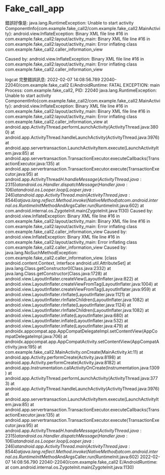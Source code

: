 # Fake_call_app
錯誤好像是:
java.lang.RuntimeException: Unable to start activity ComponentInfo{com.example.fake_call2/com.example.fake_call2.MainActivity}: android.view.InflateException: Binary XML file line #16 in com.example.fake_call2:layout/activity_main: Binary XML file line #16 in com.example.fake_call2:layout/activity_main: Error inflating class com.example.fake_call2.caller_information_view

 Caused by: android.view.InflateException: Binary XML file line #16 in com.example.fake_call2:layout/activity_main: Error inflating class com.example.fake_call2.caller_information_view

logcat 完整錯誤訊息:
2022-02-07 14:08:56.789 22040-22040/com.example.fake_call2 E/AndroidRuntime: FATAL EXCEPTION: main
    Process: com.example.fake_call2, PID: 22040
    java.lang.RuntimeException: Unable to start activity ComponentInfo{com.example.fake_call2/com.example.fake_call2.MainActivity}: android.view.InflateException: Binary XML file line #16 in com.example.fake_call2:layout/activity_main: Binary XML file line #16 in com.example.fake_call2:layout/activity_main: Error inflating class com.example.fake_call2.caller_information_view
        at android.app.ActivityThread.performLaunchActivity(ActivityThread.java:3800)
        at android.app.ActivityThread.handleLaunchActivity(ActivityThread.java:3976)
        at android.app.servertransaction.LaunchActivityItem.execute(LaunchActivityItem.java:85)
        at android.app.servertransaction.TransactionExecutor.executeCallbacks(TransactionExecutor.java:135)
        at android.app.servertransaction.TransactionExecutor.execute(TransactionExecutor.java:95)
        at android.app.ActivityThread$H.handleMessage(ActivityThread.java:2315)
        at android.os.Handler.dispatchMessage(Handler.java:106)
        at android.os.Looper.loop(Looper.java:246)
        at android.app.ActivityThread.main(ActivityThread.java:8544)
        at java.lang.reflect.Method.invoke(Native Method)
        at com.android.internal.os.RuntimeInit$MethodAndArgsCaller.run(RuntimeInit.java:602)
        at com.android.internal.os.ZygoteInit.main(ZygoteInit.java:1130)
     Caused by: android.view.InflateException: Binary XML file line #16 in com.example.fake_call2:layout/activity_main: Binary XML file line #16 in com.example.fake_call2:layout/activity_main: Error inflating class com.example.fake_call2.caller_information_view
     Caused by: android.view.InflateException: Binary XML file line #16 in com.example.fake_call2:layout/activity_main: Error inflating class com.example.fake_call2.caller_information_view
     Caused by: java.lang.NoSuchMethodException: com.example.fake_call2.caller_information_view.<init> [class android.content.Context, interface android.util.AttributeSet]
        at java.lang.Class.getConstructor0(Class.java:2332)
        at java.lang.Class.getConstructor(Class.java:1728)
        at android.view.LayoutInflater.createView(LayoutInflater.java:822)
        at android.view.LayoutInflater.createViewFromTag(LayoutInflater.java:1004)
        at android.view.LayoutInflater.createViewFromTag(LayoutInflater.java:959)
        at android.view.LayoutInflater.rInflate(LayoutInflater.java:1121)
        at android.view.LayoutInflater.rInflateChildren(LayoutInflater.java:1082)
        at android.view.LayoutInflater.rInflate(LayoutInflater.java:1124)
        at android.view.LayoutInflater.rInflateChildren(LayoutInflater.java:1082)
        at android.view.LayoutInflater.inflate(LayoutInflater.java:680)
        at android.view.LayoutInflater.inflate(LayoutInflater.java:532)
        at android.view.LayoutInflater.inflate(LayoutInflater.java:479)
        at androidx.appcompat.app.AppCompatDelegateImpl.setContentView(AppCompatDelegateImpl.java:706)
        at androidx.appcompat.app.AppCompatActivity.setContentView(AppCompatActivity.java:195)
        at com.example.fake_call2.MainActivity.onCreate(MainActivity.kt:11)
        at android.app.Activity.performCreate(Activity.java:8198)
        at android.app.Activity.performCreate(Activity.java:8182)
        at android.app.Instrumentation.callActivityOnCreate(Instrumentation.java:1309)
        at android.app.ActivityThread.performLaunchActivity(ActivityThread.java:3773)
        at android.app.ActivityThread.handleLaunchActivity(ActivityThread.java:3976)
        at android.app.servertransaction.LaunchActivityItem.execute(LaunchActivityItem.java:85)
        at android.app.servertransaction.TransactionExecutor.executeCallbacks(TransactionExecutor.java:135)
        at android.app.servertransaction.TransactionExecutor.execute(TransactionExecutor.java:95)
        at android.app.ActivityThread$H.handleMessage(ActivityThread.java:2315)
        at android.os.Handler.dispatchMessage(Handler.java:106)
        at android.os.Looper.loop(Looper.java:246)
        at android.app.ActivityThread.main(ActivityThread.java:8544)
        at java.lang.reflect.Method.invoke(Native Method)
        at com.android.internal.os.RuntimeInit$MethodAndArgsCaller.run(RuntimeInit.java:602)
2022-02-07 14:08:56.790 22040-22040/com.example.fake_call2 E/AndroidRuntime:     at com.android.internal.os.ZygoteInit.main(ZygoteInit.java:1130)
